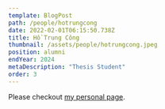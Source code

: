 ```yaml
---
template: BlogPost
path: /people/hotrungcong
date: 2022-02-01T06:15:50.738Z
title: Hồ Trung Công
thumbnail: /assets/people/hotrungcong.jpeg
position: alumni
endYear: 2024
metaDescription: "Thesis Student"
order: 3
---
```


Please checkout [my personal page](https://www.linkedin.com/in/conght10/).
